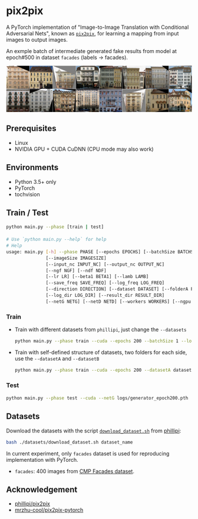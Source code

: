 # pix2pix

A PyTorch implementation of "Image-to-Image Translation with Conditional Adversarial Nets", known as [`pix2pix`](https://phillipi.github.io/pix2pix/), for learning a mapping from input images to output images.

An exmple batch of intermediate generated fake results from model at epoch#500 in dataset `facades` (labels -> facades).

![](docs/fake_samples_epoch500.png)

## Prerequisites

- Linux
- NVIDIA GPU + CUDA CuDNN (CPU mode may also work)

## Environments

- Python 3.5+ only
- PyTorch
- tochvision

## Train / Test

```bash
python main.py --phase [train | test]

# Use `python main.py --help` for help
# Help
usage: main.py [-h] --phase PHASE [--epochs EPOCHS] [--batchSize BATCHSIZE]
               [--imageSize IMAGESIZE]
               [--input_nc INPUT_NC] [--output_nc OUTPUT_NC]
               [--ngf NGF] [--ndf NDF]
               [--lr LR] [--beta1 BETA1] [--lamb LAMB]
               [--save_freq SAVE_FREQ] [--log_freq LOG_FREQ]
               [--direction DIRECTION] [--dataset DATASET] [--folderA FOLDERA] [--folderB FOLDERB]
               [--log_dir LOG_DIR] [--result_dir RESULT_DIR]
               [--netG NETG] [--netD NETD] [--workers WORKERS] [--ngpu NGPU] [--cuda]
```

### Train

- Train with different datasets from `phillipi`, just change the `--datasets`

    ```bash
    python main.py --phase train --cuda --epochs 200 --batchSize 1 --log_freq 10 --datasets facades
    ```

- Train with self-defined structure of datasets, two folders for each side, use the `--datasetA` and `--datasetB`

    ```bash
    python main.py --phase train --cuda --epochs 200 --datasetA datasets/traj0/trainA --datasetB datasets/traj0/trainB
    ```

### Test

```bash
python main.py --phase test --cuda --netG logs/generator_epoch200.pth
```

## Datasets

Download the datasets with  the script [`download_dataset.sh`](https://github.com/phillipi/pix2pix/blob/master/datasets/download_dataset.sh) from [phillipi](https://github.com/phillipi):

```bash
bash ./datasets/download_dataset.sh dataset_name
```

In current experiment, only `facades` dataset is used for reproducing implementation with PyTorch.

- `facades`: 400 images from [CMP Facades dataset](http://cmp.felk.cvut.cz/~tylecr1/facade/).

## Acknowledgement
- [phillipi/pix2pix](https://github.com/phillipi/pix2pix)
- [mrzhu-cool/pix2pix-pytorch](https://github.com/mrzhu-cool/pix2pix-pytorch)
